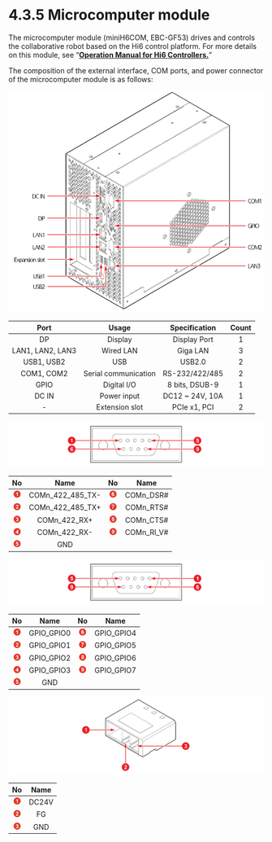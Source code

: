 # 4.3.5 Microcomputer module

The microcomputer module (miniH6COM, EBC-GF53) drives and controls the collaborative robot based on the Hi6 control platform. For more details on this module, see “[**Operation Manual for Hi6 Controllers.**](https://hyundai-robotics.gitbook.io/hi6-operation-manual/v/op-english/)”

The composition of the external interface, COM ports, and power connector of the microcomputer module is as follows:



![Figure 40 External interface of the microcomputer module](../../.gitbook/assets/image121.png)

|     **Port**     |       **Usage**      | **Specification** | **Count** |
| :--------------: | :------------------: | :---------------: | :-------: |
|        DP        |        Display       |    Display Port   |     1     |
| LAN1, LAN2, LAN3 |       Wired LAN      |      Giga LAN     |     3     |
|    USB1, USB2    |          USB         |       USB2.0      |     2     |
|    COM1, COM2    | Serial communication |   RS-232/422/485  |     2     |
|       GPIO       |      Digital I/O     |   8 bits, DSUB-9  |     1     |
|       DC IN      |      Power input     |  DC12 \~ 24V, 10A |     1     |
|         -        |    Extension slot    |    PCIe x1, PCI   |     2     |

![Figure 41 COM port (male) pin map](../../.gitbook/assets/image122.png)

|                     **No**                    |       **Name**      |                     **No**                    |  **Name**  |
| :-------------------------------------------: | :-----------------: | :-------------------------------------------: | :--------: |
| ![Adobe Systems](../../.gitbook/assets/1.png) | COMn\_422\_485\_TX- | ![Adobe Systems](../../.gitbook/assets/6.png) |  COMn_DSR# |
| ![Adobe Systems](../../.gitbook/assets/2.png) | COMn\_422\_485\_TX+ | ![Adobe Systems](../../.gitbook/assets/7.png) |  COMn_RTS# |
| ![Adobe Systems](../../.gitbook/assets/3.png) |    COMn\_422\_RX+   | ![Adobe Systems](../../.gitbook/assets/8.png) |  COMn_CTS# |
| ![Adobe Systems](../../.gitbook/assets/4.png) |    COMn\_422\_RX-   | ![Adobe Systems](../../.gitbook/assets/9.png) | COMn_RI_V# |
| ![Adobe Systems](../../.gitbook/assets/5.png) |         GND         |                                               |            |

![Figure 42 COM port (female) pin map](../../.gitbook/assets/image123.png)

|                     **No**                    |  **Name**  |                     **No**                    |  **Name**  |
| :-------------------------------------------: | :--------: | :-------------------------------------------: | :--------: |
| ![Adobe Systems](../../.gitbook/assets/1.png) | GPIO_GPIO0 | ![Adobe Systems](../../.gitbook/assets/6.png) | GPIO_GPIO4 |
| ![Adobe Systems](../../.gitbook/assets/2.png) | GPIO_GPIO1 | ![Adobe Systems](../../.gitbook/assets/7.png) | GPIO_GPIO5 |
| ![Adobe Systems](../../.gitbook/assets/3.png) | GPIO_GPIO2 | ![Adobe Systems](../../.gitbook/assets/8.png) | GPIO_GPIO6 |
| ![Adobe Systems](../../.gitbook/assets/4.png) | GPIO_GPIO3 | ![Adobe Systems](../../.gitbook/assets/9.png) | GPIO_GPIO7 |
| ![Adobe Systems](../../.gitbook/assets/5.png) |     GND    |                                               |            |



![Figure 43 DCIN (power connector) pin map](../../.gitbook/assets/image124.png)

|                     **No**                    | **Name** |
| :-------------------------------------------: | :------: |
| ![Adobe Systems](../../.gitbook/assets/1.png) |   DC24V  |
| ![Adobe Systems](../../.gitbook/assets/2.png) |    FG    |
| ![Adobe Systems](../../.gitbook/assets/3.png) |    GND   |
